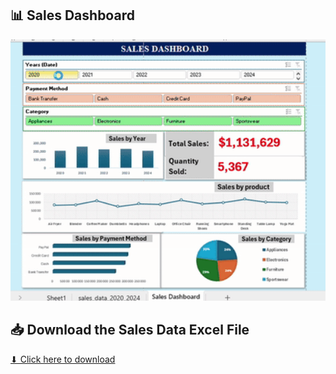 <h2>📊 Sales Dashboard</h2>

<img src="https://raw.githubusercontent.com/Abiodun360of/EXCEL-REPO/main/Sales%20Dashboard/sales_data_2020_2024.xlsx-Excel2025-03-1401-36-14-ezgif.com-crop.gif" width="600">

## 📥 Download the Sales Data Excel File
[⬇ Click here to download](https://github.com/Abiodun360of/EXCEL-REPO/raw/main/Sales%20Dashboard/sales_data_2020_2024.xlsx)
